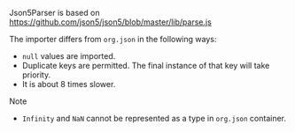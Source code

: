 Json5Parser is based on https://github.com/json5/json5/blob/master/lib/parse.js

The importer differs from `org.json` in the following ways:

* `null` values are imported.
* Duplicate keys are permitted. The final instance of that key will take
  priority.
* It is about 8 times slower.


Note

* `Infinity` and `NaN` cannot be represented as a type in `org.json` container.